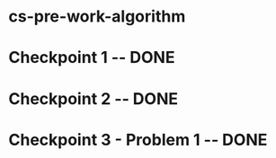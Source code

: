 # cs-pre-work-algorithm
# Checkpoint 1 -- DONE
# Checkpoint 2 -- DONE
# Checkpoint 3 - Problem 1 -- DONE
